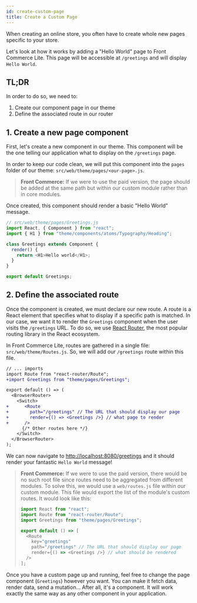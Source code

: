 ```yaml
---
id: create-custom-page
title: Create a Custom Page
---
```


When creating an online store, you often have to create whole new pages specific
to your store.

Let's look at how it works by adding a "Hello World" page to Front Commerce
Lite. This page will be accessible at `/greetings` and will display
`Hello World`.

## TL;DR

In order to do so, we need to:

1.  Create our component page in our theme
2.  Define the associated route in our router

## 1. Create a new page component

First, let's create a new component in our theme. This component will be the one
telling our application what to display on the `/greetings` page.

In order to keep our code clean, we will put this component into the `pages`
folder of our theme: `src/web/theme/pages/<our-page>.js`.

> **Front Commerce:** If we were to use the paid version, the page should be
> added at the same path but within our custom module rather than in core
> modules.

Once created, this component should render a basic "Hello World" message.

```js
// src/web/theme/pages/Greetings.js
import React, { Component } from "react";
import { H1 } from "theme/components/atoms/Typography/Heading";

class Greetings extends Component {
  render() {
    return <H1>Hello world</H1>;
  }
}

export default Greetings;
```

## 2. Define the associated route

Once the component is created, we must declare our new route. A route is a React
element that specifies what to display if a specific path is matched. In our
case, we want it to render the `Greetings` component when the user visits the
`/greetings` URL. To do so, we use
[React Router](https://reacttraining.com/react-router/web/guides/philosophy),
the most popular routing library in the React ecosystem.

In Front Commerce Lite, routes are gathered in a single file:
`src/web/theme/Routes.js`. So, we will add our `/greetings` route within this
file.

```diff
// ... imports
import Route from "react-router/Route";
+import Greetings from "theme/pages/Greetings";

export default () => (
  <BrowserRouter>
    <Switch>
+      <Route
+        path="/greetings" // The URL that should display our page
+        render={() => <Greetings />} // what page to render
+      />
      {/* Other routes here */}
    </Switch>
  </BrowserRouter>
);
```

We can now navigate to
[http://localhost:8080/greetings](http://localhost:8080/greetings) and it should
render your fantastic `Hello World` message!

> **Front Commerce:** If we were to use the paid version, there would be no such
> root file since routes need to be aggregated from different modules. To solve
> this, we would use a `web/routes.js` file within our custom module. This file
> would export the list of the module's custom routes. It would look like this:
>
> ```js
> import React from "react";
> import Route from "react-router/Route";
> import Greetings from "theme/pages/Greetings";
>
> export default () => [
>   <Route
>     key="greetings"
>     path="/greetings" // The URL that should display our page
>     render={() => <Greetings />} // what should be rendered
>   />
> ];
> ```

Once you have a custom page up and running, feel free to change the page
component (`Greetings`) however you want. You can make it fetch data, render
data, send a mutation… After all, it's a component. It will work exactly the
same way as any other component in your application.
